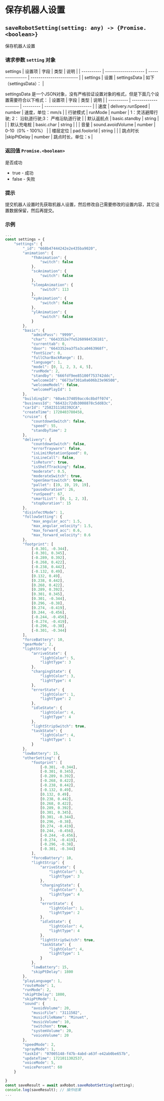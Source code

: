 ﻿# 保存机器人设置

## `saveRobotSetting(setting: any) -> {Promise.<boolean>}`

保存机器人设置


### 请求参数 `setting` 对象

settings
| 设置项      |         字段         |        类型      | 说明                     |
| ---------- | -------------------- | ---------------- | ------------------------ |
| settings   |          设置        |   settingsData  |     如下（settingsData）：           |

settingsData 是一个JSON对象，没有严格验证设置对象的格式，但是下面几个设置需要符合以下格式：
| 设置项      |         字段         | 类型      | 说明                     |
| ---------- | -------------------- | --------- | ------------------------ |
| 速度        | delivery.runSpeed    | number    | 速度，单位：mm/s         |
| 行驶模式    | runMode              | number    | 1：灵活避障行驶; 2： 沿轨道行驶;3： 严格沿轨道行驶 |
| 默认返航点  | basic.standby        | string    |                               |
| 默认充电桩  | basic.char           | string    |                          |
| 音量        | sound.avoidVolume    | number    | 0-10（0% - 100%）        |
| 楼层定位    | pad.foolorId         | string    |                          |
| 跳点时长    |skipPtDelay           | number    | 跳点时长，单位：s            |


### 返回值 `Promise.<boolean>`

是否成功

- true - 成功
- false - 失败

### 提示

提交机器人设置时先获取机器人设置，然后修改自己需要修改的设置内容，其它设置数据保留，然后再提交。

### 示例

```typescript
...
const settings = {
	"settings": {
		"_id": "668b47444242e2e435ba9020",
		"animation": {
			"fhAnimation": {
				"switch": false
			},
			"scAnimation": {
				"switch": false
			},
			"sleepAnimation": {
				"switch": 113
			},
			"xyAnimation": {
				"switch": false
			},
			"ylAnimation": {
				"switch": false
			}
		},
		"basic": {
			"adminPass": "9999",
			"char": "6643352e7fe5260984536181",
			"currenttab": 0,
			"door": "6643352ea3f5a3ca0463968f",
			"fontSize": 0,
			"fullCharBackRange": [],
			"language": 1,
			"model": [0, 1, 2, 3, 4, 5],
			"runMode": 2,
			"standby": "666fdf9ee85100f753742ddc",
			"welcomeId": "6673af301a0a606b23e96508",
			"welcomeModel": false,
			"welcomePlayId": 1
		},
		"buildingId": "60a4c374059acc6c8bdff074",
		"businessId": "66432c72db3008878c5dd83c",
		"carId": "2582311102392CA",
		"createTime": 1720403780458,
		"cruise": {
			"countdownSwitch": false,
			"speed": 55,
			"standbyTime": 2
		},
		"delivery": {
			"countdownSwitch": false,
			"errorTraywarn": false,
			"isLimitRotationSpeed": 0,
			"isLineCall": false,
			"isReturn": true,
			"isShelfTracking": false,
			"moderate": 0.5,
			"moderateSwitch": true,
			"openSmartswitch": true,
			"pallet": [19, 19, 19, 19],
			"pauseDuration": 26,
			"runSpeed": 67,
			"smartList": [0, 1, 2, 3],
			"stopDuration": 15
		},
		"disinfectMode": 1,
		"followSetting": {
			"max_angular_acc": 1.5,
			"max_angular_velocity": 1.5,
			"max_forward_acc": 0.6,
			"max_forward_velocity": 0.6
		},
		"footprint": [
			[-0.301, -0.344],
			[-0.301, 0.345],
			[-0.289, 0.392],
			[-0.268, 0.422],
			[-0.238, 0.442],
			[-0.132, 0.49],
			[0.132, 0.49],
			[0.238, 0.442],
			[0.268, 0.422],
			[0.289, 0.392],
			[0.301, 0.345],
			[0.301, -0.344],
			[0.296, -0.38],
			[0.274, -0.419],
			[0.244, -0.456],
			[-0.244, -0.456],
			[-0.274, -0.419],
			[-0.296, -0.38],
			[-0.301, -0.344]
		],
		"forceBattery": 10,
		"gearMode": 2,
		"lightStrip": {
			"arriveState": {
				"lightColor": 5,
				"lightType": 3
			},
			"chargingState": {
				"lightColor": 3,
				"lightType": 4
			},
			"errorState": {
				"lightColor": 1,
				"lightType": 2
			},
			"idleState": {
				"lightColor": 4,
				"lightType": 4
			},
			"lightStripSwitch": true,
			"taskState": {
				"lightColor": 4,
				"lightType": 1
			}
		},
		"lowBattery": 15,
		"otherSetting": {
			"footprint": [
				[-0.301, -0.344],
				[-0.301, 0.345],
				[-0.289, 0.392],
				[-0.268, 0.422],
				[-0.238, 0.442],
				[-0.132, 0.49],
				[0.132, 0.49],
				[0.238, 0.442],
				[0.268, 0.422],
				[0.289, 0.392],
				[0.301, 0.345],
				[0.301, -0.344],
				[0.296, -0.38],
				[0.274, -0.419],
				[0.244, -0.456],
				[-0.244, -0.456],
				[-0.274, -0.419],
				[-0.296, -0.38],
				[-0.301, -0.344]
			],
			"forceBattery": 10,
			"lightStrip": {
				"arriveState": {
					"lightColor": 5,
					"lightType": 3
				},
				"chargingState": {
					"lightColor": 3,
					"lightType": 4
				},
				"errorState": {
					"lightColor": 1,
					"lightType": 2
				},
				"idleState": {
					"lightColor": 4,
					"lightType": 4
				},
				"lightStripSwitch": true,
				"taskState": {
					"lightColor": 4,
					"lightType": 1
				}
			},
			"lowBattery": 15,
			"skipPtDelay": 1800
		},
		"playLanguage": 1,
		"routeMode": 1,
		"runMode": 2,
		"skipPtDelay": 1800,
		"skipPtMode": 1,
		"sound": {
			"avoidVolume": 20,
			"musicFile": "3111502",
			"musicFileName": "Minuet",
			"musicVolume": 10,
			"switchon": true,
			"systemVolume": 20,
			"voiceVolume": 20
		},
		"speedMode": 2,
		"sprayMode": 1,
		"taskId": "07005148-f47b-4abd-a63f-e42ab0be657b",
		"updateTime": 1721011302537,
		"voiceMode": 5,
		"voicePercent": 60
	}

}
const saveResult = await axRobot.saveRobotSetting(setting);
console.log(saveResult); // 操作结果
...
```

